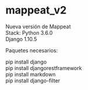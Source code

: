 # mappeat_v2
Nueva versión de Mappeat  
Stack:
Python 3.6.0  
Django 1.10.5

Paquetes necesarios:  

pip install django   
pip install djangorestframework  
pip install markdown  
pip install django-filter  


